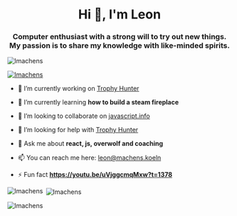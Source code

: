 <h1 align="center">Hi 👋, I'm Leon</h1>
<h3 align="center">Computer enthusiast with a strong will to try out new things. My passion is to share my knowledge with like-minded spirits.</h3>

<p align="left"> <img src="https://komarev.com/ghpvc/?username=lmachens&label=Profile%20views&color=0e75b6&style=flat" alt="lmachens" /> </p>

<p align="left"> <a href="https://github.com/ryo-ma/github-profile-trophy"><img src="https://github-profile-trophy.vercel.app/?username=lmachens&theme=onedark" alt="lmachens" /></a> </p>

- 🔭 I’m currently working on [Trophy Hunter](https://github.com/lmachens/trophy-hunter)

- 🌱 I’m currently learning **how to build a steam fireplace**

- 👯 I’m looking to collaborate on [javascript.info](https://github.com/javascript-tutorial/en.javascript.info)

- 🤝 I’m looking for help with [Trophy Hunter](https://github.com/lmachens/trophy-hunter)

- 💬 Ask me about **react, js, overwolf and coaching**

- 📫 You can reach me here: leon@machens.koeln

- ⚡ Fun fact **https://youtu.be/uVjggcmqMxw?t=1378**

<p><img align="left" src="https://github-readme-stats.vercel.app/api/top-langs?username=lmachens&show_icons=true&locale=en&layout=compact&theme=radical" alt="lmachens" /></p>

<p>&nbsp;<img align="center" src="https://github-readme-stats.vercel.app/api?username=lmachens&show_icons=true&locale=en&theme=radical" alt="lmachens" /></p>

<p><img align="center" src="https://github-readme-streak-stats.herokuapp.com/?user=lmachens&theme=highcontrast" alt="lmachens" /></p>
